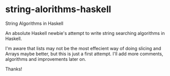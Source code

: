 string-alorithms-haskell
========================

String Algorithms in Haskell

An absolute Haskell newbie's attempt to write string searching algorithms
in Haskell.

I'm aware that lists may not be the most effecient way of doing slicing
and Arrays maybe better, but this is just a first attempt. I'll add more
comments, algorithms and improvements later on.

Thanks!
